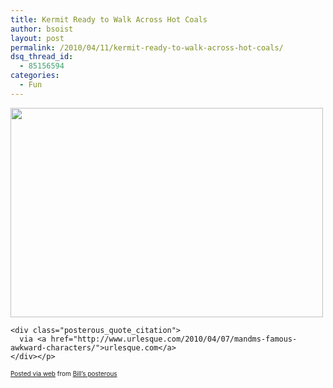 ```yaml
---
title: Kermit Ready to Walk Across Hot Coals
author: bsoist
layout: post
permalink: /2010/04/11/kermit-ready-to-walk-across-hot-coals/
dsq_thread_id:
  - 85156594
categories:
  - Fun
---
```

<div class='posterous_autopost'>
  <div class="posterous_bookmarklet_entry">
    <a href='http://posterous.com/getfile/files.posterous.com/bsoist/haAeImblEGsgdejrGstxcBlxBbbrJfqBedFlcxBGqegtbAtzDJoaohDwexBj/media_httpwwwblogcdnc_pvzEq.jpg.scaled1000.jpg'><img src="http://posterous.com/getfile/files.posterous.com/bsoist/haAeImblEGsgdejrGstxcBlxBbbrJfqBedFlcxBGqegtbAtzDJoaohDwexBj/media_httpwwwblogcdnc_pvzEq.jpg.scaled500.jpg" width="500" height="335" /></a> 
    
    <div class="posterous_quote_citation">
      via <a href="http://www.urlesque.com/2010/04/07/mandms-famous-awkward-characters/">urlesque.com</a>
    </div></p>
  </div>
  
  <p style="font-size: 10px;">
    <a href="http://posterous.com">Posted via web</a> from <a href="http://bsoist.posterous.com/kermit-ready-to-walk-across-hot-coals">Bill&#8217;s posterous</a>
  </p></p>
</div>